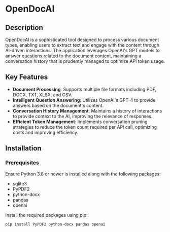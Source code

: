 # OpenDocAI

## Description
OpenDocAI is a sophisticated tool designed to process various document types, enabling users to extract text and engage with the content through AI-driven interactions. The application leverages OpenAI's GPT models to answer questions related to the document content, maintaining a conversation history that is prudently managed to optimize API token usage.

## Key Features
- **Document Processing**: Supports multiple file formats including PDF, DOCX, TXT, XLSX, and CSV.
- **Intelligent Question Answering**: Utilizes OpenAI's GPT-4 to provide answers based on the document's content.
- **Conversation History Management**: Maintains a history of interactions to provide context to the AI, improving the relevance of responses.
- **Efficient Token Management**: Implements conversation pruning strategies to reduce the token count required per API call, optimizing costs and improving efficiency.

## Installation

### Prerequisites
Ensure Python 3.8 or newer is installed along with the following packages:
- sqlite3
- PyPDF2
- python-docx
- pandas
- openai

Install the required packages using pip:
```bash
pip install PyPDF2 python-docx pandas openai

